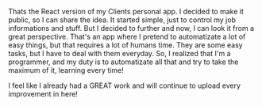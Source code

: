 

Thats the React version of my Clients personal app.
I decided to make it public, so I can share the idea.
It started simple, just to control my job informations and stuff. But I decided to further and now, I can look it from a great perspective.
  That's an app where I pretend to automatizate a lot of easy things, but that requires a lot of humans time.
  They are some easy tasks, but I have to deal with them everyday. 
    So, I realized that I'm a programmer, and my duty is to automatizate all that and try to take the maximum of it, learning every time!
    
    
   I feel like I already had a GREAT work and will continue to upload every improvement in here!
   
    
